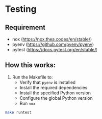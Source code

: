 # Testing

## Requirement
- nox (https://nox.thea.codes/en/stable/)
- pyenv (https://github.com/pyenv/pyenv)
- pytest (https://docs.pytest.org/en/stable/)

## How this works:
1. Run the Makefile to:
    - Verify that `pyenv` is installed
    - Install the required dependencies
    - Install the specified Python version
    - Configure the global Python version
    - Run `nox`

```bash
make runtest
```

